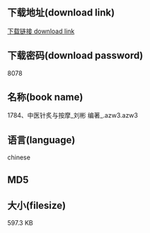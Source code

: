 ## 下载地址(download link)
[下载链接 download link](https://voluble-croquembouche-d321dc.netlify.app/?s=1784%E3%80%81%E4%B8%AD%E5%8C%BB%E9%92%88%E7%82%99%E4%B8%8E%E6%8C%89%E6%91%A9_%E5%88%98%E5%BD%AC+%E7%BC%96%E8%91%97_.azw3)

## 下载密码(download password)
8078

## 名称(book name)
1784、中医针炙与按摩_刘彬 编著_.azw3.azw3

## 语言(language)
chinese

## MD5


## 大小(filesize)
597.3 KB
